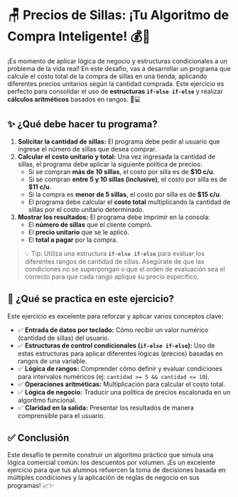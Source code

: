 # 🪑 Precios de Sillas: ¡Tu Algoritmo de Compra Inteligente! 💰🛒

¡Es momento de aplicar lógica de negocio y estructuras condicionales a un problema de la vida real! En este desafío, vas a desarrollar un programa que calcule el costo total de la compra de sillas en una tienda, aplicando diferentes precios unitarios según la cantidad comprada. Este ejercicio es perfecto para consolidar el uso de **estructuras `if-else if-else`** y realizar **cálculos aritméticos** basados en rangos. 🧠💻

## ✨ ¿Qué debe hacer tu programa?

1.  **Solicitar la cantidad de sillas:** El programa debe pedir al usuario que ingrese el número de sillas que desea comprar.
2.  **Calcular el costo unitario y total:** Una vez ingresada la cantidad de sillas, el programa debe aplicar la siguiente política de precios:
    - Si se compran **más de 10 sillas**, el costo por silla es de **$10 c/u**.
    - Si se compran **entre 5 y 10 sillas (inclusive)**, el costo por silla es de **$11 c/u**.
    - Si la compra es **menor de 5 sillas**, el costo por silla es de **$15 c/u**.
    - El programa debe calcular el **costo total** multiplicando la cantidad de sillas por el costo unitario determinado.
3.  **Mostrar los resultados:** El programa debe imprimir en la consola:
    - El **número de sillas** que el cliente compró.
    - El **precio unitario** que se le aplicó.
    - El **total a pagar** por la compra.

> 💡 Tip: Utiliza una estructura **`if-else if-else`** para evaluar los diferentes rangos de cantidad de sillas. Asegúrate de que las condiciones no se superpongan o que el orden de evaluación sea el correcto para que cada rango aplique su precio específico.

## 🧠 ¿Qué se practica en este ejercicio?

Este ejercicio es excelente para reforzar y aplicar varios conceptos clave:

- ✅ **Entrada de datos por teclado:** Cómo recibir un valor numérico (cantidad de sillas) del usuario.
- ✅ **Estructuras de control condicionales (`if-else if-else`):** Uso de estas estructuras para aplicar diferentes lógicas (precios) basadas en rangos de una variable.
- ✅ **Lógica de rangos:** Comprender cómo definir y evaluar condiciones para intervalos numéricos (ej: `cantidad >= 5 && cantidad <= 10`).
- ✅ **Operaciones aritméticas:** Multiplicación para calcular el costo total.
- ✅ **Lógica de negocio:** Traducir una política de precios escalonada en un algoritmo funcional.
- ✅ **Claridad en la salida:** Presentar los resultados de manera comprensible para el usuario.

## ✅ Conclusión

Este desafío te permite construir un algoritmo práctico que simula una lógica comercial común: los descuentos por volumen. ¡Es un excelente ejercicio para que tus alumnos refuercen la toma de decisiones basada en múltiples condiciones y la aplicación de reglas de negocio en sus programas! 📈✨
